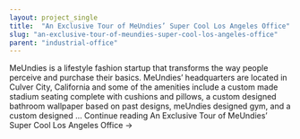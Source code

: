 ```yaml
---
layout: project_single
title:  "An Exclusive Tour of MeUndies’ Super Cool Los Angeles Office"
slug: "an-exclusive-tour-of-meundies-super-cool-los-angeles-office"
parent: "industrial-office"
---
```

MeUndies is a lifestyle fashion startup that transforms the way people perceive and purchase their basics. MeUndies’ headquarters are located in Culver City, California and some of the amenities include a custom made stadium seating complete with cushions and pillows, a custom designed bathroom wallpaper based on past designs, meUndies designed gym, and a custom designed … Continue reading An Exclusive Tour of MeUndies’ Super Cool Los Angeles Office →